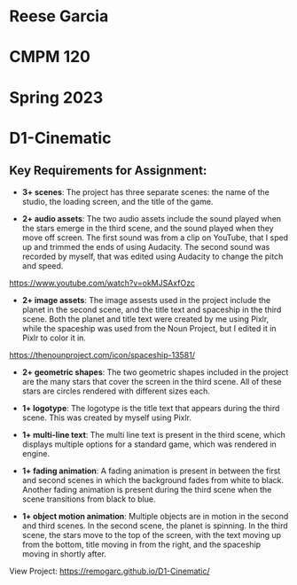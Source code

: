 # Reese Garcia
# CMPM 120
# Spring 2023
# D1-Cinematic

## Key Requirements for Assignment:

- **3+ scenes**: The project has three separate scenes: the name of the
studio, the loading screen, and the title of the game.

- **2+ audio assets**: The two audio assets include the sound played when
the stars emerge in the third scene, and the sound played when they move
off screen. The first sound was from a clip on YouTube, that I sped up and
trimmed the ends of using Audacity. The second sound was recorded by
myself, that was edited using Audacity to change the pitch and speed.

https://www.youtube.com/watch?v=okMJSAxfOzc
    
- **2+ image assets**: The image assests used in the project include the
planet in the second scene, and the title text and spaceship in the third
scene. Both the planet and title text were created by me using Pixlr, while
the spaceship was used from the Noun Project, but I edited it in Pixlr to
color it in.

https://thenounproject.com/icon/spaceship-13581/

- **2+ geometric shapes**: The two geometric shapes included in the project
are the many stars that cover the screen in the third scene. All of these stars
are circles rendered with different sizes each.
 
- **1+ logotype**: The logotype is the title text that appears during the third
scene. This was created by myself using Pixlr.
 
- **1+ multi-line text**: The multi line text is present in the third scene,
which displays multiple options for a standard game, which was rendered in engine.
 
- **1+ fading animation**: A fading animation is present in between the first
and second scenes in which the background fades from white to black. Another
fading animation is present during the third scene when the scene transitions
from black to blue.
 
- **1+ object motion animation**: Multiple objects are in motion in the second
and third scenes. In the second scene, the planet is spinning. In the third
scene, the stars move to the top of the screen, with the text moving up from the
bottom, title moving in from the right, and the spaceship moving in shortly after.

View Project: https://remogarc.github.io/D1-Cinematic/
 
